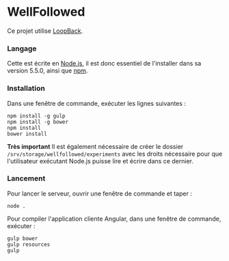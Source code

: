 # WellFollowed

Ce projet utilise [LoopBack](http://loopback.io).

### Langage

Cette est écrite en [Node.js](https://nodejs.org/), il est donc essentiel de l'installer dans sa version 5.5.0, ainsi que [npm](https://www.npmjs.com/).

### Installation

Dans une fenêtre de commande, exécuter les lignes suivantes :
```
npm install -g gulp
npm install -g bower
npm install
bower install
```

**Très important** Il est également nécessaire de créer le dossier ```/srv/storage/wellfollowed/experiments``` avec les droits nécessaire pour que l'utilisateur exécutant Node.js puisse lire et écrire dans ce dernier.

### Lancement

Pour lancer le serveur, ouvrir une fenêtre de commande et taper :
```
node .
```

Pour compiler l'application cliente Angular, dans une fenêtre de commande, exécuter :
```
gulp bower
gulp resources
gulp
```


